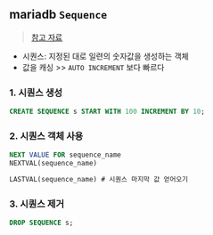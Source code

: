 ## mariadb `Sequence` 
> [참고 자료](https://mariadb.com/kb/ko/sequence-overview/)
- 시퀀스: 지정된 대로 일련의 숫자값을 생성하는 객체
- 값을 캐싱 >> `AUTO INCREMENT` 보다 빠르다

### 1. 시퀀스 생성
```SQL
CREATE SEQUENCE s START WITH 100 INCREMENT BY 10;
```

### 2. 시퀀스 객체 사용
```SQL
NEXT VALUE FOR sequence_name
NEXTVAL(sequence_name)

LASTVAL(sequence_name) # 시퀀스 마지막 값 얻어오기
```

### 3. 시퀀스 제거
```sql
DROP SEQUENCE s;
```
